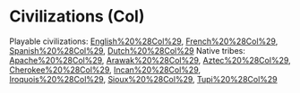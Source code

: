 # Civilizations (Col)

Playable civilizations: [English%20%28Col%29](England), [French%20%28Col%29](France), [Spanish%20%28Col%29](Spain), [Dutch%20%28Col%29](Netherlands)
Native tribes: [Apache%20%28Col%29](Apache), [Arawak%20%28Col%29](Arawak), [Aztec%20%28Col%29](Aztec), [Cherokee%20%28Col%29](Cherokee), [Incan%20%28Col%29](Inca), [Iroquois%20%28Col%29](Iroquois), [Sioux%20%28Col%29](Sioux), [Tupi%20%28Col%29](Tupi)